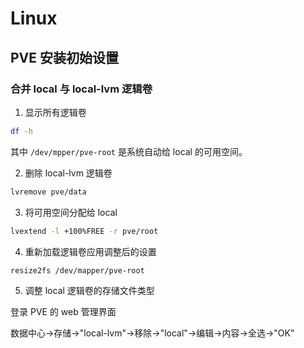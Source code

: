 # Linux

## PVE 安装初始设置

### 合并 local 与 local-lvm 逻辑卷

1. 显示所有逻辑卷

```sh
df -h
```

其中 `/dev/mpper/pve-root` 是系统自动给 local 的可用空间。

2. 删除 local-lvm 逻辑卷

```sh
lvremove pve/data
```

3. 将可用空间分配给 local

```sh
lvextend -l +100%FREE -r pve/root
```

4. 重新加载逻辑卷应用调整后的设置

```sh
resize2fs /dev/mapper/pve-root
```

5. 调整 local 逻辑卷的存储文件类型

登录 PVE 的 web 管理界面

数据中心->存储->"local-lvm"->移除->"local"->编辑->内容->全选->"OK"
